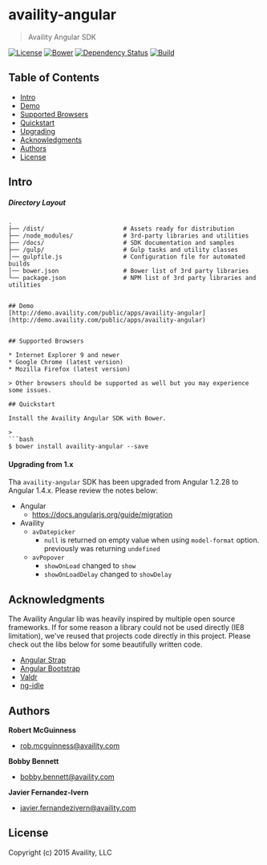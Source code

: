 # availity-angular

> Availity Angular SDK

[![License](https://img.shields.io/badge/license-MIT-blue.svg?style=flat-square&label=license)](http://opensource.org/licenses/MIT)
[![Bower](https://img.shields.io/bower/v/availity-angular.svg)]()
[![Dependency Status](https://img.shields.io/david/dev/Availity/availity-angular.svg?style=flat-square)](https://david-dm.org/Availity/availity-angular)
[![Build](https://img.shields.io/travis/Availity/availity-angular.svg?style=flat-square&label=build)](https://travis-ci.org/Availity/availity-angular)

## Table of Contents
* [Intro](#intro)
* [Demo](#demo)
* [Supported Browsers](#supported-browsers)
* [Quickstart](#quickstart)
* [Upgrading](#upgrading)
* [Acknowledgments](#acknowledgments)
* [Authors](#authors)
* [License](#license)


## Intro
##### Directory Layout

>
```
.
├── /dist/                      # Assets ready for distribution
├── /node_modules/              # 3rd-party libraries and utilities
├── /docs/                      # SDK documentation and samples 
├── /gulp/                      # Gulp tasks and utility classes
│── gulpfile.js                 # Configuration file for automated builds
│── bower.json                  # Bower list of 3rd party libraries
└── package.json                # NPM list of 3rd party libraries and utilities


## Demo
[http://demo.availity.com/public/apps/availity-angular](http://demo.availity.com/public/apps/availity-angular)


## Supported Browsers

* Internet Explorer 9 and newer
* Google Chrome (latest version)
* Mozilla Firefox (latest version)

> Other browsers should be supported as well but you may experience some issues.

## Quickstart

Install the Availity Angular SDK with Bower.

>
```bash
$ bower install availity-angular --save
```

#### Upgrading from 1.x

Tha `availity-angular` SDK has been upgraded from Angular 1.2.28 to Angular 1.4.x.  Please review the notes below:

* Angular
    * https://docs.angularjs.org/guide/migration
* Availity    
    * `avDatepicker`
        * `null` is returned on empty value when using `model-format` option.  previously was returning `undefined`
    * `avPopover`
        * `showOnLoad` changed to `show`
        * `showOnLoadDelay` changed to `showDelay`

## Acknowledgments

The Availity Angular lib was heavily inspired by multiple open source frameworks.  If for some reason a library could not be used directly (IE8 limitation), we've reused that projects code directly in this project.  Please check out the libs below for some beautifully written code.  

+ [Angular Strap](https://github.com/mgcrea/angular-strap)
+ [Angular Bootstrap](https://github.com/angular-ui/bootstrap)
+ [Valdr](https://github.com/netceteragroup/valdr)
+ [ng-idle](https://github.com/HackedByChinese/ng-idle)

## Authors

**Robert McGuinness**
+ [rob.mcguinness@availity.com](rob.mcguinness@availity.com)

**Bobby Bennett**
+ [bobby.bennett@availity.com](bobby.bennett@availity.com)

**Javier Fernandez-Ivern**
+ [javier.fernandezivern@availity.com](javier.fernandezivern@availity.com)

## License
Copyright (c) 2015 Availity, LLC
